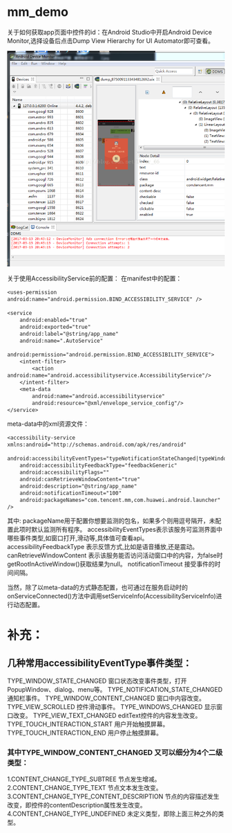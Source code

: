 # mm_demo

关于如何获取app页面中控件的id：在Android Studio中开启Android Device Monitor,选择设备后点击Dump View Hierarchy for UI Automator即可查看。
<p align="center">
  <img src="app\src\main\assets\20170313214108128.png"  alt="Banner" />
</p>

关于使用AccessibilityService前的配置：
在manifest中的配置：
```
<uses-permission android:name="android.permission.BIND_ACCESSIBILITY_SERVICE" />

<service
    android:enabled="true"
    android:exported="true"
    android:label="@string/app_name"
    android:name=".AutoService"
    android:permission="android.permission.BIND_ACCESSIBILITY_SERVICE">
    <intent-filter>
        <action android:name="android.accessibilityservice.AccessibilityService"/>
    </intent-filter>
    <meta-data
        android:name="android.accessibilityservice"
        android:resource="@xml/envelope_service_config"/>
</service>
```

meta-data中的xml资源文件：
```
<accessibility-service xmlns:android="http://schemas.android.com/apk/res/android"
    android:accessibilityEventTypes="typeNotificationStateChanged|typeWindowStateChanged|typeWindowContentChanged"
    android:accessibilityFeedbackType="feedbackGeneric"
    android:accessibilityFlags=""
    android:canRetrieveWindowContent="true"
    android:description="@string/app_name"
    android:notificationTimeout="100"
    android:packageNames="com.tencent.mm,com.huawei.android.launcher" />
```

其中:
packageName用于配置你想要监测的包名，如果多个则用逗号隔开，未配置此项时默认监测所有程序。
accessibilityEventTypes表示该服务可监测界面中哪些事件类型,如窗口打开,滑动等,具体值可查看api。
accessibilityFeedbackType 表示反馈方式,比如是语音播放,还是震动。
canRetrieveWindowContent 表示该服务能否访问活动窗口中的内容，为false时getRootInActiveWindow()获取结果为null。
notificationTimeout 接受事件的时间间隔。

当然，除了以meta-data的方式静态配置，也可通过在服务启动时的onServiceConnected()方法中调用setServiceInfo(AccessibilityServiceInfo)进行动态配置。

# 补充：
## 几种常用accessibilityEventType事件类型：
TYPE_WINDOW_STATE_CHANGED	窗口状态改变事件类型，打开PopupWindow、dialog、menu等。
TYPE_NOTIFICATION_STATE_CHANGED		通知栏事件。
TYPE_WINDOW_CONTENT_CHANGED		窗口中内容改变。
TYPE_VIEW_SCROLLED		控件滑动事件。
TYPE_WINDOWS_CHANGED		显示窗口改变。
TYPE_VIEW_TEXT_CHANGED		editText控件的内容发生改变。
TYPE_TOUCH_INTERACTION_START		用户开始触摸屏幕。
TYPE_TOUCH_INTERACTION_END		用户停止触摸屏幕。
### 其中TYPE_WINDOW_CONTENT_CHANGED	又可以细分为4个二级类型：	
1.CONTENT_CHANGE_TYPE_SUBTREE	节点发生增减。
2.CONTENT_CHANGE_TYPE_TEXT	节点文本发生改变。
3.CONTENT_CHANGE_TYPE_CONTENT_DESCRIPTION		节点的内容描述发生改变，即控件的contentDescription属性发生改变。
4.CONTENT_CHANGE_TYPE_UNDEFINED	未定义类型，即除上面三种之外的类型。

